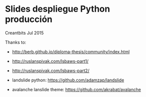 Slides despliegue Python producción
====================================

Creantbits Jul 2015

Thanks to: 

* http://berb.github.io/diploma-thesis/community/index.html
* http://ruslanspivak.com/lsbaws-part1/
* http://ruslanspivak.com/lsbaws-part2/

* landslide python: https://github.com/adamzap/landslide
* avalanche lanslide theme:  https://github.com/akrabat/avalanche
